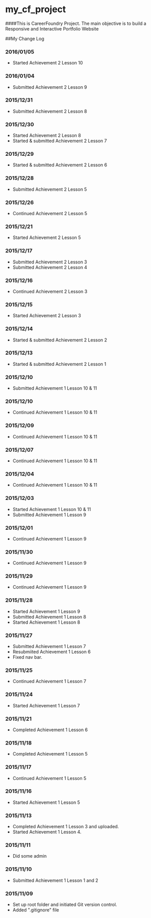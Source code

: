 # my_cf_project
####This is CareerFoundry Project.
The main objective is to build a Responsive and Interactive Portfolio Website

##My Change Log
### 2016/01/05
- Started Achievement 2 Lesson 10

### 2016/01/04
- Submitted Achievement 2 Lesson 9

### 2015/12/31
- Submitted Achievement 2 Lesson 8

### 2015/12/30
- Started Achievement 2 Lesson 8
- Started & submitted Achievement 2 Lesson 7

### 2015/12/29
- Started & submitted Achievement 2 Lesson 6

### 2015/12/28
- Submitted Achievement 2 Lesson 5

### 2015/12/26
- Continued Achievement 2 Lesson 5

### 2015/12/21
- Started Achievement 2 Lesson 5

### 2015/12/17
- Submitted Achievement 2 Lesson 3
- Submitted Achievement 2 Lesson 4

### 2015/12/16
- Continued Achievement 2 Lesson 3

### 2015/12/15
- Started Achievement 2 Lesson 3

### 2015/12/14
- Started & submitted Achievement 2 Lesson 2

### 2015/12/13
- Started & submitted Achievement 2 Lesson 1

### 2015/12/10
- Submitted Achievement 1 Lesson 10 & 11

### 2015/12/10
- Continued Achievement 1 Lesson 10 & 11

### 2015/12/09
- Continued Achievement 1 Lesson 10 & 11

### 2015/12/07
- Continued Achievement 1 Lesson 10 & 11

### 2015/12/04
- Continued Achievement 1 Lesson 10 & 11

### 2015/12/03
- Started Achievement 1 Lesson 10 & 11
- Submitted Achievement 1 Lesson 9

### 2015/12/01
- Continued Achievement 1 Lesson 9

### 2015/11/30
- Continued Achievement 1 Lesson 9

### 2015/11/29
- Continued Achievement 1 Lesson 9

### 2015/11/28
- Started Achievement 1 Lesson 9
- Submitted Achievement 1 Lesson 8
- Started Achievement 1 Lesson 8

### 2015/11/27
- Submitted Achievement 1 Lesson 7
- Resubmiited Achievement 1 Lesson 6
- Fixed nav bar.

### 2015/11/25
- Continued Achievement 1 Lesson 7

### 2015/11/24
- Started Achievement 1 Lesson 7

### 2015/11/21
- Completed Achievement 1 Lesson 6

### 2015/11/18
- Completed Achievement 1 Lesson 5

### 2015/11/17
- Continued Achievement 1 Lesson 5

### 2015/11/16
- Started Achievement 1 Lesson 5

### 2015/11/13
- Completed Achievement 1 Lesson 3 and uploaded.
- Started Achievement 1 Lesson 4.

### 2015/11/11
- Did some admin

### 2015/11/10
- Submitted Achievement 1 Lesson 1 and 2

### 2015/11/09
- Set up root folder and initiated Git version control.
- Added ".gitignore" file




